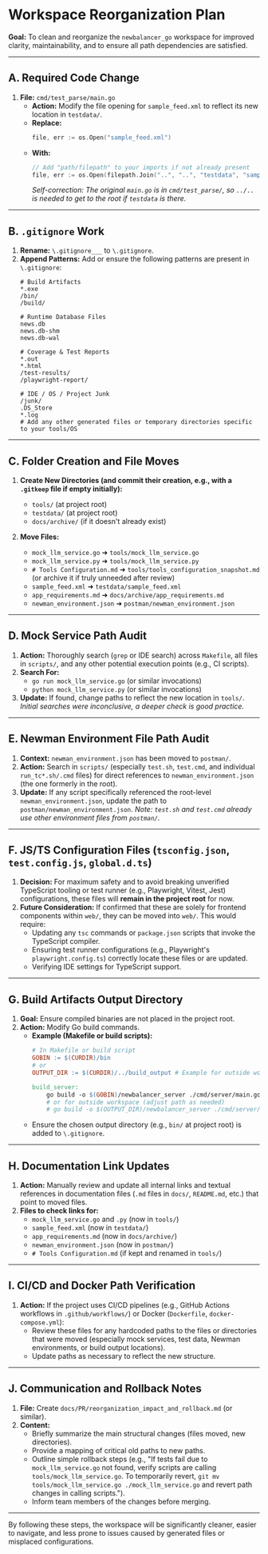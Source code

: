 # Workspace Reorganization Plan

**Goal:** To clean and reorganize the `newbalancer_go` workspace for improved clarity, maintainability, and to ensure all path dependencies are satisfied.

---

## A. Required Code Change

1.  **File:** `cmd/test_parse/main.go`
    *   **Action:** Modify the file opening for `sample_feed.xml` to reflect its new location in `testdata/`.
    *   **Replace:**
        ```go
        file, err := os.Open("sample_feed.xml")
        ```
    *   **With:**
        ```go
        // Add "path/filepath" to your imports if not already present
        file, err := os.Open(filepath.Join("..", "..", "testdata", "sample_feed.xml")) // Assumes testdata is at root
        ```
        *Self-correction: The original `main.go` is in `cmd/test_parse/`, so `../..` is needed to get to the root if `testdata` is there.*

---

## B. `.gitignore` Work

1.  **Rename:** `\.gitignore___` to `\.gitignore`.
2.  **Append Patterns:** Add or ensure the following patterns are present in `\.gitignore`:
    ```gitignore
    # Build Artifacts
    *.exe
    /bin/
    /build/

    # Runtime Database Files
    news.db
    news.db-shm
    news.db-wal

    # Coverage & Test Reports
    *.out
    *.html
    /test-results/
    /playwright-report/

    # IDE / OS / Project Junk
    /junk/
    .DS_Store
    *.log
    # Add any other generated files or temporary directories specific to your tools/OS
    ```

---

## C. Folder Creation and File Moves

1.  **Create New Directories (and commit their creation, e.g., with a `.gitkeep` file if empty initially):**
    *   `tools/` (at project root)
    *   `testdata/` (at project root)
    *   `docs/archive/` (if it doesn't already exist)

2.  **Move Files:**
    *   `mock_llm_service.go` ➜ `tools/mock_llm_service.go`
    *   `mock_llm_service.py` ➜ `tools/mock_llm_service.py`
    *   `# Tools Configuration.md` ➜ `tools/tools_configuration_snapshot.md` (or archive it if truly unneeded after review)
    *   `sample_feed.xml` ➜ `testdata/sample_feed.xml`
    *   `app_requirements.md` ➜ `docs/archive/app_requirements.md`
    *   `newman_environment.json` ➜ `postman/newman_environment.json`

---

## D. Mock Service Path Audit

1.  **Action:** Thoroughly search (`grep` or IDE search) across `Makefile`, all files in `scripts/`, and any other potential execution points (e.g., CI scripts).
2.  **Search For:**
    *   `go run mock_llm_service.go` (or similar invocations)
    *   `python mock_llm_service.py` (or similar invocations)
3.  **Update:** If found, change paths to reflect the new location in `tools/`. *Initial searches were inconclusive, a deeper check is good practice.*

---

## E. Newman Environment File Path Audit

1.  **Context:** `newman_environment.json` has been moved to `postman/`.
2.  **Action:** Search in `scripts/` (especially `test.sh`, `test.cmd`, and individual `run_tc*.sh/.cmd` files) for direct references to `newman_environment.json` (the one formerly in the root).
3.  **Update:** If any script specifically referenced the root-level `newman_environment.json`, update the path to `postman/newman_environment.json`. *Note: `test.sh` and `test.cmd` already use other environment files from `postman/`.*

---

## F. JS/TS Configuration Files (`tsconfig.json`, `test.config.js`, `global.d.ts`)

1.  **Decision:** For maximum safety and to avoid breaking unverified TypeScript tooling or test runner (e.g., Playwright, Vitest, Jest) configurations, these files will **remain in the project root** for now.
2.  **Future Consideration:** If confirmed that these are solely for frontend components within `web/`, they can be moved into `web/`. This would require:
    *   Updating any `tsc` commands or `package.json` scripts that invoke the TypeScript compiler.
    *   Ensuring test runner configurations (e.g., Playwright's `playwright.config.ts`) correctly locate these files or are updated.
    *   Verifying IDE settings for TypeScript support.

---

## G. Build Artifacts Output Directory

1.  **Goal:** Ensure compiled binaries are not placed in the project root.
2.  **Action:** Modify Go build commands.
    *   **Example (Makefile or build scripts):**
        ```makefile
        # In Makefile or build script
        GOBIN := $(CURDIR)/bin
        # or
        OUTPUT_DIR := $(CURDIR)/../build_output # Example for outside workspace

        build_server:
        	go build -o $(GOBIN)/newbalancer_server ./cmd/server/main.go
        	# or for outside workspace (adjust path as needed)
        	# go build -o $(OUTPUT_DIR)/newbalancer_server ./cmd/server/main.go
        ```
    *   Ensure the chosen output directory (e.g., `bin/` at project root) is added to `\.gitignore`.

---

## H. Documentation Link Updates

1.  **Action:** Manually review and update all internal links and textual references in documentation files (`.md` files in `docs/`, `README.md`, etc.) that point to moved files.
2.  **Files to check links for:**
    *   `mock_llm_service.go` and `.py` (now in `tools/`)
    *   `sample_feed.xml` (now in `testdata/`)
    *   `app_requirements.md` (now in `docs/archive/`)
    *   `newman_environment.json` (now in `postman/`)
    *   `# Tools Configuration.md` (if kept and renamed in `tools/`)

---

## I. CI/CD and Docker Path Verification

1.  **Action:** If the project uses CI/CD pipelines (e.g., GitHub Actions workflows in `.github/workflows/`) or Docker (`Dockerfile`, `docker-compose.yml`):
    *   Review these files for any hardcoded paths to the files or directories that were moved (especially mock services, test data, Newman environments, or build output locations).
    *   Update paths as necessary to reflect the new structure.

---

## J. Communication and Rollback Notes

1.  **File:** Create `docs/PR/reorganization_impact_and_rollback.md` (or similar).
2.  **Content:**
    *   Briefly summarize the main structural changes (files moved, new directories).
    *   Provide a mapping of critical old paths to new paths.
    *   Outline simple rollback steps (e.g., "If tests fail due to `mock_llm_service.go` not found, verify scripts are calling `tools/mock_llm_service.go`. To temporarily revert, `git mv tools/mock_llm_service.go ./mock_llm_service.go` and revert path changes in calling scripts.").
    *   Inform team members of the changes before merging.

---
By following these steps, the workspace will be significantly cleaner, easier to navigate, and less prone to issues caused by generated files or misplaced configurations. 